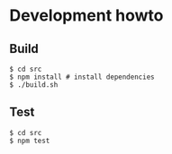 # Development howto

## Build

```
$ cd src
$ npm install # install dependencies
$ ./build.sh
```

## Test

```
$ cd src
$ npm test
```
